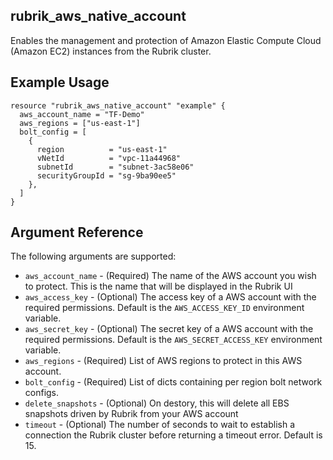 ## rubrik_aws_native_account

Enables the management and protection of Amazon Elastic Compute Cloud (Amazon EC2) instances from the Rubrik cluster.

## Example Usage

```hcl
resource "rubrik_aws_native_account" "example" {
  aws_account_name = "TF-Demo"
  aws_regions = ["us-east-1"]
  bolt_config = [
    {
      region          = "us-east-1"
      vNetId          = "vpc-11a44968"
      subnetId        = "subnet-3ac58e06"
      securityGroupId = "sg-9ba90ee5"
    },
  ]
}
```

## Argument Reference

The following arguments are supported:

* `aws_account_name` - (Required) The name of the AWS account you wish to protect. This is the name that will be displayed in the Rubrik UI
* `aws_access_key` - (Optional) The access key of a AWS account with the required permissions. Default is the `AWS_ACCESS_KEY_ID` environment variable.
* `aws_secret_key` - (Optional) The secret key of a AWS account with the required permissions. Default is the `AWS_SECRET_ACCESS_KEY` environment variable.
* `aws_regions` - (Required) List of AWS regions to protect in this AWS account.
* `bolt_config` - (Required) List of dicts containing per region bolt network configs.
* `delete_snapshots` - (Optional) On destory, this will delete all EBS snapshots driven by Rubrik from your AWS account
* `timeout` - (Optional) The number of seconds to wait to establish a connection the Rubrik cluster before returning a timeout error. Default is 15.